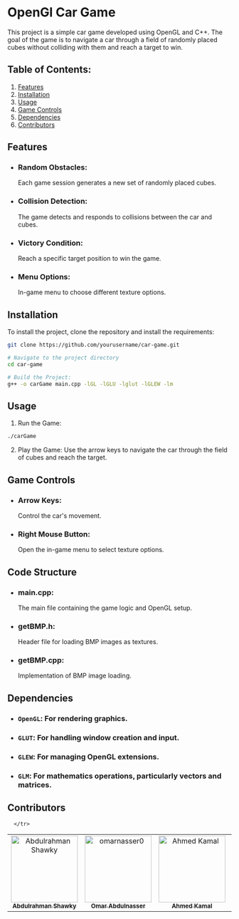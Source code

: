 # OpenGl Car Game

This project is a simple car game developed using OpenGL and C++. The goal of the game is to navigate a car through a field of randomly placed cubes without colliding with them and reach a target to win.

## Table of Contents:
1. [Features](#features)
2. [Installation](#installation)
3. [Usage](#usage)
4. [Game Controls](#game-controls)
5. [Dependencies](#dependencies)
6. [Contributors](#contributors)

## Features

- ### Random Obstacles:
     Each game session generates a new set of randomly placed cubes.
- ### Collision Detection: 
     The game detects and responds to collisions between the car and cubes.
- ### Victory Condition: 
     Reach a specific target position to win the game.
- ### Menu Options: 
     In-game menu to choose different texture options.

## Installation

To install the project, clone the repository and install the requirements:

```bash
git clone https://github.com/yourusername/car-game.git
```
```bash
# Navigate to the project directory
cd car-game
```
```bash
# Build the Project:
g++ -o carGame main.cpp -lGL -lGLU -lglut -lGLEW -lm

```

## Usage
1. Run the Game:

```bash
./carGame
```
2. Play the Game:
Use the arrow keys to navigate the car through the field of cubes and reach the target.

## Game Controls

- ### Arrow Keys: 
    Control the car's movement.
- ### Right Mouse Button:
    Open the in-game menu to select texture options.

  
## Code Structure
- ### main.cpp:
   The main file containing the game logic and OpenGL setup.
- ### getBMP.h:
   Header file for loading BMP images as textures.
- ### getBMP.cpp:
    Implementation of BMP image loading.
   
  
## Dependencies
- ### `OpenGL`: For rendering graphics.
- ### `GLUT`: For handling window creation and input.
- ### `GLEW`: For managing OpenGL extensions.
- ### `GLM`: For mathematics operations, particularly vectors and matrices.

  
## Contributors <a name = "contributors"></a>
<table>
  <tr>
    <td align="center">
    <a href="https://github.com/AbdulrahmanGhitani" target="_black">
    <img src="https://avatars.githubusercontent.com/u/114954706?v=4" width="150px;" alt="Abdulrahman Shawky"/>
    <br />
    <sub><b>Abdulrahman Shawky</b></sub></a>
    </td>
<td align="center">
    <a href="https://github.com/omarnasser0" target="_black">
    <img src="https://avatars.githubusercontent.com/u/100535160?v=4" width="150px;" alt="omarnasser0"/>
    <br />
    <sub><b>Omar Abdulnasser</b></sub></a>
    </td>
         <td align="center">
    <a href="https://github.com/AhmedKamalMohammedElSayed" target="_black">
    <img src="https://avatars.githubusercontent.com/u/96977876?v=4" width="150px;" alt="Ahmed Kamal"/>
    <br />
    <sub><b>Ahmed Kamal</b></sub></a>
    </td>
         <td align="center">
    <a href="https://github.com/AbdullahOmran" target="_black">
    <img src="https://avatars.githubusercontent.com/u/30219936?v=4" width="150px;" alt="Abdullah Omran"/>
    <br />
    <sub><b>Abdullah Omran</b></sub></a>
    </td>
 <td align="center">
    <a href="https://github.com/MO-Nigo" target="_black">
    <img src="https://avatars.githubusercontent.com/u/103186952?v=4" width="150px;" alt="Mohammed Ali"/>
    <br />
    <sub><b>Mohammed Ali</b></sub></a>
    </td>

      </tr>
 </table>
